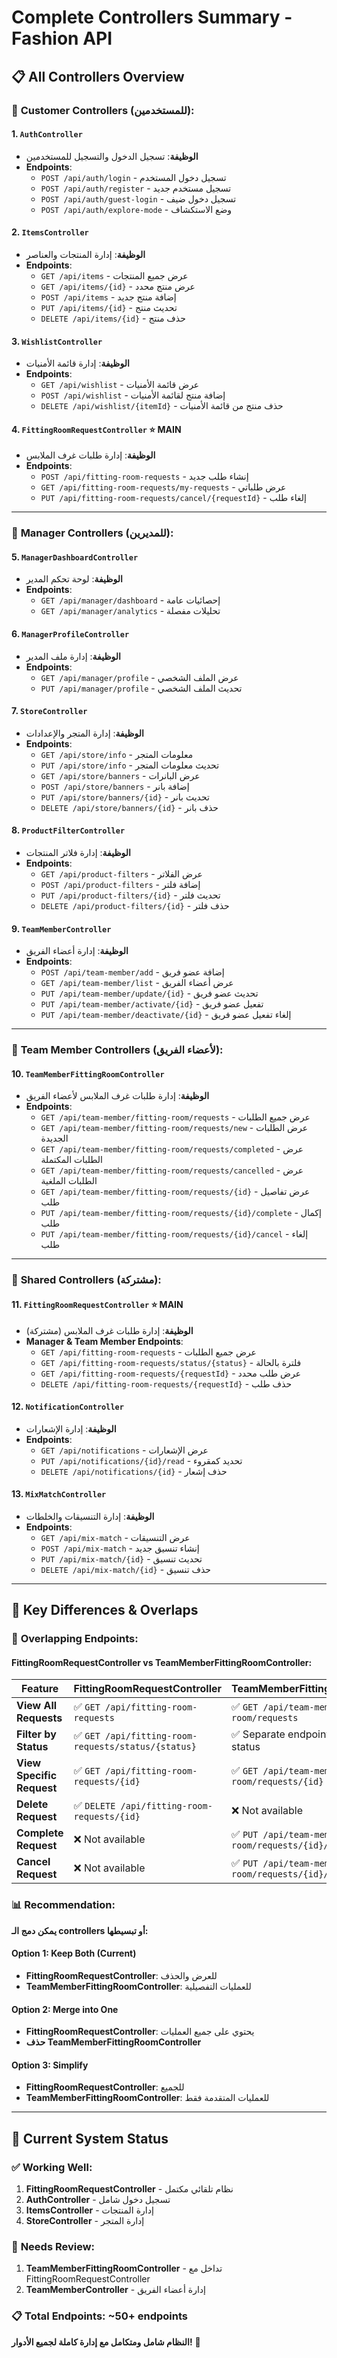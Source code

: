 # Complete Controllers Summary - Fashion API

## 📋 All Controllers Overview

### 🛒 **Customer Controllers (للمستخدمين):**

#### 1. `AuthController`
- **الوظيفة**: تسجيل الدخول والتسجيل للمستخدمين
- **Endpoints**:
  - `POST /api/auth/login` - تسجيل دخول المستخدم
  - `POST /api/auth/register` - تسجيل مستخدم جديد
  - `POST /api/auth/guest-login` - تسجيل دخول ضيف
  - `POST /api/auth/explore-mode` - وضع الاستكشاف

#### 2. `ItemsController`
- **الوظيفة**: إدارة المنتجات والعناصر
- **Endpoints**:
  - `GET /api/items` - عرض جميع المنتجات
  - `GET /api/items/{id}` - عرض منتج محدد
  - `POST /api/items` - إضافة منتج جديد
  - `PUT /api/items/{id}` - تحديث منتج
  - `DELETE /api/items/{id}` - حذف منتج

#### 3. `WishlistController`
- **الوظيفة**: إدارة قائمة الأمنيات
- **Endpoints**:
  - `GET /api/wishlist` - عرض قائمة الأمنيات
  - `POST /api/wishlist` - إضافة منتج لقائمة الأمنيات
  - `DELETE /api/wishlist/{itemId}` - حذف منتج من قائمة الأمنيات

#### 4. `FittingRoomRequestController` ⭐ **MAIN**
- **الوظيفة**: إدارة طلبات غرف الملابس
- **Endpoints**:
  - `POST /api/fitting-room-requests` - إنشاء طلب جديد
  - `GET /api/fitting-room-requests/my-requests` - عرض طلباتي
  - `PUT /api/fitting-room-requests/cancel/{requestId}` - إلغاء طلب

---

### 👔 **Manager Controllers (للمديرين):**

#### 5. `ManagerDashboardController`
- **الوظيفة**: لوحة تحكم المدير
- **Endpoints**:
  - `GET /api/manager/dashboard` - إحصائيات عامة
  - `GET /api/manager/analytics` - تحليلات مفصلة

#### 6. `ManagerProfileController`
- **الوظيفة**: إدارة ملف المدير
- **Endpoints**:
  - `GET /api/manager/profile` - عرض الملف الشخصي
  - `PUT /api/manager/profile` - تحديث الملف الشخصي

#### 7. `StoreController`
- **الوظيفة**: إدارة المتجر والإعدادات
- **Endpoints**:
  - `GET /api/store/info` - معلومات المتجر
  - `PUT /api/store/info` - تحديث معلومات المتجر
  - `GET /api/store/banners` - عرض البانرات
  - `POST /api/store/banners` - إضافة بانر
  - `PUT /api/store/banners/{id}` - تحديث بانر
  - `DELETE /api/store/banners/{id}` - حذف بانر

#### 8. `ProductFilterController`
- **الوظيفة**: إدارة فلاتر المنتجات
- **Endpoints**:
  - `GET /api/product-filters` - عرض الفلاتر
  - `POST /api/product-filters` - إضافة فلتر
  - `PUT /api/product-filters/{id}` - تحديث فلتر
  - `DELETE /api/product-filters/{id}` - حذف فلتر

#### 9. `TeamMemberController`
- **الوظيفة**: إدارة أعضاء الفريق
- **Endpoints**:
  - `POST /api/team-member/add` - إضافة عضو فريق
  - `GET /api/team-member/list` - عرض أعضاء الفريق
  - `PUT /api/team-member/update/{id}` - تحديث عضو فريق
  - `PUT /api/team-member/activate/{id}` - تفعيل عضو فريق
  - `PUT /api/team-member/deactivate/{id}` - إلغاء تفعيل عضو فريق

---

### 👥 **Team Member Controllers (لأعضاء الفريق):**

#### 10. `TeamMemberFittingRoomController`
- **الوظيفة**: إدارة طلبات غرف الملابس لأعضاء الفريق
- **Endpoints**:
  - `GET /api/team-member/fitting-room/requests` - عرض جميع الطلبات
  - `GET /api/team-member/fitting-room/requests/new` - عرض الطلبات الجديدة
  - `GET /api/team-member/fitting-room/requests/completed` - عرض الطلبات المكتملة
  - `GET /api/team-member/fitting-room/requests/cancelled` - عرض الطلبات الملغية
  - `GET /api/team-member/fitting-room/requests/{id}` - عرض تفاصيل طلب
  - `PUT /api/team-member/fitting-room/requests/{id}/complete` - إكمال طلب
  - `PUT /api/team-member/fitting-room/requests/{id}/cancel` - إلغاء طلب

---

### 🔄 **Shared Controllers (مشتركة):**

#### 11. `FittingRoomRequestController` ⭐ **MAIN**
- **الوظيفة**: إدارة طلبات غرف الملابس (مشتركة)
- **Manager & Team Member Endpoints**:
  - `GET /api/fitting-room-requests` - عرض جميع الطلبات
  - `GET /api/fitting-room-requests/status/{status}` - فلترة بالحالة
  - `GET /api/fitting-room-requests/{requestId}` - عرض طلب محدد
  - `DELETE /api/fitting-room-requests/{requestId}` - حذف طلب

#### 12. `NotificationController`
- **الوظيفة**: إدارة الإشعارات
- **Endpoints**:
  - `GET /api/notifications` - عرض الإشعارات
  - `PUT /api/notifications/{id}/read` - تحديد كمقروء
  - `DELETE /api/notifications/{id}` - حذف إشعار

#### 13. `MixMatchController`
- **الوظيفة**: إدارة التنسيقات والخلطات
- **Endpoints**:
  - `GET /api/mix-match` - عرض التنسيقات
  - `POST /api/mix-match` - إنشاء تنسيق جديد
  - `PUT /api/mix-match/{id}` - تحديث تنسيق
  - `DELETE /api/mix-match/{id}` - حذف تنسيق

---

## 🎯 Key Differences & Overlaps

### 🔄 **Overlapping Endpoints:**

#### FittingRoomRequestController vs TeamMemberFittingRoomController:

| Feature | FittingRoomRequestController | TeamMemberFittingRoomController |
|---------|------------------------------|----------------------------------|
| **View All Requests** | ✅ `GET /api/fitting-room-requests` | ✅ `GET /api/team-member/fitting-room/requests` |
| **Filter by Status** | ✅ `GET /api/fitting-room-requests/status/{status}` | ✅ Separate endpoints for each status |
| **View Specific Request** | ✅ `GET /api/fitting-room-requests/{id}` | ✅ `GET /api/team-member/fitting-room/requests/{id}` |
| **Delete Request** | ✅ `DELETE /api/fitting-room-requests/{id}` | ❌ Not available |
| **Complete Request** | ❌ Not available | ✅ `PUT /api/team-member/fitting-room/requests/{id}/complete` |
| **Cancel Request** | ❌ Not available | ✅ `PUT /api/team-member/fitting-room/requests/{id}/cancel` |

### 📊 **Recommendation:**

**يمكن دمج الـ controllers أو تبسيطها:**

#### Option 1: Keep Both (Current)
- **FittingRoomRequestController**: للعرض والحذف
- **TeamMemberFittingRoomController**: للعمليات التفصيلية

#### Option 2: Merge into One
- **FittingRoomRequestController**: يحتوي على جميع العمليات
- **حذف TeamMemberFittingRoomController**

#### Option 3: Simplify
- **FittingRoomRequestController**: للجميع
- **TeamMemberFittingRoomController**: للعمليات المتقدمة فقط

---

## 🚀 Current System Status

### ✅ **Working Well:**
1. **FittingRoomRequestController** - نظام تلقائي مكتمل
2. **AuthController** - تسجيل دخول شامل
3. **ItemsController** - إدارة المنتجات
4. **StoreController** - إدارة المتجر

### 🔄 **Needs Review:**
1. **TeamMemberFittingRoomController** - تداخل مع FittingRoomRequestController
2. **TeamMemberController** - إدارة أعضاء الفريق

### 📋 **Total Endpoints:** ~50+ endpoints

**النظام شامل ومتكامل مع إدارة كاملة لجميع الأدوار!** 🎯 